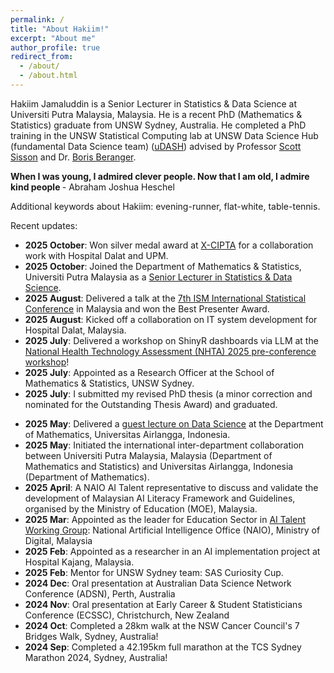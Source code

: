 ```yaml
---
permalink: /
title: "About Hakiim!"
excerpt: "About me"
author_profile: true
redirect_from: 
  - /about/
  - /about.html
---
```


Hakiim Jamaluddin is a Senior Lecturer in Statistics & Data Science at Universiti Putra Malaysia, Malaysia. He is a recent PhD (Mathematics & Statistics) graduate from UNSW Sydney, Australia. He completed a PhD training in the UNSW Statistical Computing lab at UNSW Data Science Hub (fundamental Data Science team) ([uDASH](https://www.science.unsw.edu.au/engagement/data-science-hub)) advised by Professor [Scott Sisson](https://web.maths.unsw.edu.au/~scott/Welcome.html) and Dr. [Boris Beranger](https://www.borisberanger.com).

<b> When I was young, I admired clever people. Now that I am old, I admire kind people </b> - Abraham Joshua Heschel

Additional keywords about Hakiim: evening-runner, flat-white, table-tennis.

Recent updates:
* <b>2025 October</b>: Won silver medal award at [X-CIPTA]([https://sites.google.com/unimap.edu.my/xcipta]) for a collaboration work with Hospital Dalat and UPM.
* <b>2025 October</b>: Joined the Department of Mathematics & Statistics, Universiti Putra Malaysia as a [Senior Lecturer in Statistics & Data Science](https://science.upm.edu.my/jabatan/matematik_dan_statistik/staf_akademik-71360).
* <b>2025 August</b>: Delivered a talk at the [7th ISM International Statistical Conference](https://www.ukm.my/ism/) in Malaysia and won the Best Presenter Award. <!-- (https://github.com/HakiimJ/hakiimj.github.io/blob/master/_talks/Hakiim_MathStats_ISM2025_KualaLumpur.pdf) at ISM-VII Conference in Malaysia.-->
* <b>2025 August</b>: Kicked off a collaboration on IT system development for Hospital Dalat, Malaysia.
* <b>2025 July</b>: Delivered a workshop on ShinyR dashboards via LLM at the [National Health Technology Assessment (NHTA) 2025 pre-conference workshop](https://mymahtas.moh.gov.my/index.php/nhta-conference-2025/preconference-tab-tab)! <!--(the [slides](https://github.com/HakiimJ/hakiimj.github.io/blob/master/_talks/0.%20Hakiim%20-%20MaHTAS_shinyR_workshop_slides.pdf) for participants)! -->
* <b>2025 July</b>: Appointed as a Research Officer at the School of Mathematics & Statistics, UNSW Sydney.
* <b>2025 July</b>: I submitted my revised PhD thesis (a minor correction and nominated for the Outstanding Thesis Award) and graduated.
<!-- * <b>2025 June</b>: I've got my PhD thesis examination result - a minor correction and nominated for the Outstanding Thesis Award! -->
* <b>2025 May</b>: Delivered a [guest lecture on Data Science](https://www.instagram.com/p/DJ8rfMwPuiy/?utm_source=ig_web_copy_link) at the Department of Mathematics, Universitas Airlangga, Indonesia.
* <b>2025 May</b>: Initiated the international inter-department collaboration between Universiti Putra Malaysia, Malaysia (Department of Mathematics and Statistics) and Universitas Airlangga, Indonesia (Department of Mathematics).
* <b>2025 April</b>: A NAIO AI Talent representative to discuss and validate the development of Malaysian AI Literacy Framework and Guidelines, organised by the Ministry of Education (MOE), Malaysia.
* <b>2025 Mar</b>: Appointed as the leader for Education Sector in [AI Talent Working Group](https://ai.gov.my/media/news-details/14022025_PRESS_RELEASE_NAIO_ENGAGES_STAKEHOLDERS_TO_SHAPE_MALAYSIA%E2%80%99S_AI_LANDSCAPE.pdf): National Artificial Intelligence Office (NAIO), Ministry of Digital, Malaysia <!-- * <b>2025 Mar</b>: I launched a [Medium page](https://hakiimjamaluddin.medium.com/) to share my PhD journey.-->
* <b>2025 Feb</b>: Appointed as a researcher in an AI implementation project at Hospital Kajang, Malaysia.
* <b>2025 Feb</b>: Mentor for UNSW Sydney team: SAS Curiosity Cup.
* <b>2024 Dec</b>: Oral presentation at Australian Data Science Network Conference (ADSN), Perth, Australia
* <b>2024 Nov</b>: Oral presentation at Early Career & Student Statisticians Conference (ECSSC), Christchurch, New Zealand
* <b>2024 Oct</b>: Completed a 28km walk at the NSW Cancer Council's 7 Bridges Walk, Sydney, Australia!
* <b>2024 Sep</b>: Completed a 42.195km full marathon at the TCS Sydney Marathon 2024, Sydney, Australia!
